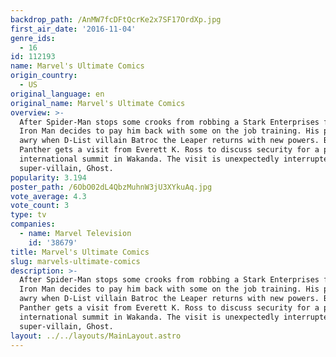 ```yaml
---
backdrop_path: /AnMW7fcDFtQcrKe2x7SF17OrdXp.jpg
first_air_date: '2016-11-04'
genre_ids:
  - 16
id: 112193
name: Marvel's Ultimate Comics
origin_country:
  - US
original_language: en
original_name: Marvel's Ultimate Comics
overview: >-
  After Spider-Man stops some crooks from robbing a Stark Enterprises facility,
  Iron Man decides to pay him back with some on the job training. His plan goes
  awry when D-List villain Batroc the Leaper returns with new powers. Black
  Panther gets a visit from Everett K. Ross to discuss security for a possible
  international summit in Wakanda. The visit is unexpectedly interrupted by
  super-villain, Ghost.
popularity: 3.194
poster_path: /6ObO02dL4QbzMuhnW3jU3XYkuAq.jpg
vote_average: 4.3
vote_count: 3
type: tv
companies:
  - name: Marvel Television
    id: '38679'
title: Marvel's Ultimate Comics
slug: marvels-ultimate-comics
description: >-
  After Spider-Man stops some crooks from robbing a Stark Enterprises facility,
  Iron Man decides to pay him back with some on the job training. His plan goes
  awry when D-List villain Batroc the Leaper returns with new powers. Black
  Panther gets a visit from Everett K. Ross to discuss security for a possible
  international summit in Wakanda. The visit is unexpectedly interrupted by
  super-villain, Ghost.
layout: ../../layouts/MainLayout.astro
---
```


